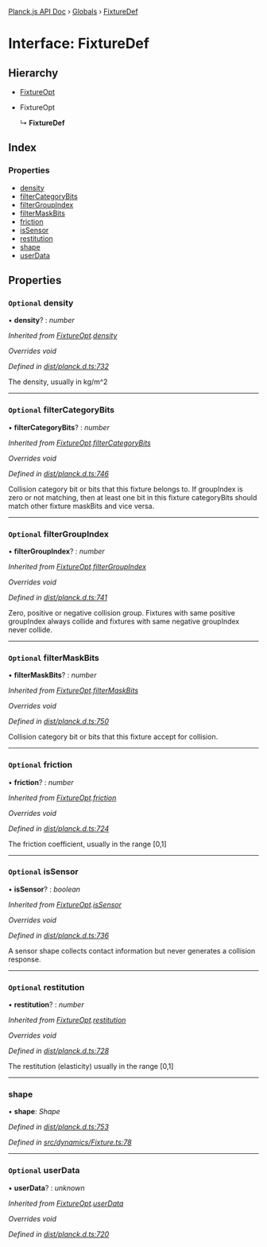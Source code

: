 [Planck.js API Doc](../README.md) › [Globals](../globals.md) › [FixtureDef](fixturedef.md)

# Interface: FixtureDef

## Hierarchy

* [FixtureOpt](fixtureopt.md)

* FixtureOpt

  ↳ **FixtureDef**

## Index

### Properties

* [density](fixturedef.md#optional-density)
* [filterCategoryBits](fixturedef.md#optional-filtercategorybits)
* [filterGroupIndex](fixturedef.md#optional-filtergroupindex)
* [filterMaskBits](fixturedef.md#optional-filtermaskbits)
* [friction](fixturedef.md#optional-friction)
* [isSensor](fixturedef.md#optional-issensor)
* [restitution](fixturedef.md#optional-restitution)
* [shape](fixturedef.md#shape)
* [userData](fixturedef.md#optional-userdata)

## Properties

### `Optional` density

• **density**? : *number*

*Inherited from [FixtureOpt](fixtureopt.md).[density](fixtureopt.md#optional-density)*

*Overrides void*

*Defined in [dist/planck.d.ts:732](https://github.com/shakiba/planck.js/blob/7e469c4/dist/planck.d.ts#L732)*

The density, usually in kg/m^2

___

### `Optional` filterCategoryBits

• **filterCategoryBits**? : *number*

*Inherited from [FixtureOpt](fixtureopt.md).[filterCategoryBits](fixtureopt.md#optional-filtercategorybits)*

*Overrides void*

*Defined in [dist/planck.d.ts:746](https://github.com/shakiba/planck.js/blob/7e469c4/dist/planck.d.ts#L746)*

Collision category bit or bits that this fixture belongs to.
If groupIndex is zero or not matching, then at least one bit in this fixture categoryBits should match other fixture maskBits and vice versa.

___

### `Optional` filterGroupIndex

• **filterGroupIndex**? : *number*

*Inherited from [FixtureOpt](fixtureopt.md).[filterGroupIndex](fixtureopt.md#optional-filtergroupindex)*

*Overrides void*

*Defined in [dist/planck.d.ts:741](https://github.com/shakiba/planck.js/blob/7e469c4/dist/planck.d.ts#L741)*

Zero, positive or negative collision group.
Fixtures with same positive groupIndex always collide and fixtures with same negative groupIndex never collide.

___

### `Optional` filterMaskBits

• **filterMaskBits**? : *number*

*Inherited from [FixtureOpt](fixtureopt.md).[filterMaskBits](fixtureopt.md#optional-filtermaskbits)*

*Overrides void*

*Defined in [dist/planck.d.ts:750](https://github.com/shakiba/planck.js/blob/7e469c4/dist/planck.d.ts#L750)*

Collision category bit or bits that this fixture accept for collision.

___

### `Optional` friction

• **friction**? : *number*

*Inherited from [FixtureOpt](fixtureopt.md).[friction](fixtureopt.md#optional-friction)*

*Overrides void*

*Defined in [dist/planck.d.ts:724](https://github.com/shakiba/planck.js/blob/7e469c4/dist/planck.d.ts#L724)*

The friction coefficient, usually in the range [0,1]

___

### `Optional` isSensor

• **isSensor**? : *boolean*

*Inherited from [FixtureOpt](fixtureopt.md).[isSensor](fixtureopt.md#optional-issensor)*

*Overrides void*

*Defined in [dist/planck.d.ts:736](https://github.com/shakiba/planck.js/blob/7e469c4/dist/planck.d.ts#L736)*

A sensor shape collects contact information but never generates a collision response.

___

### `Optional` restitution

• **restitution**? : *number*

*Inherited from [FixtureOpt](fixtureopt.md).[restitution](fixtureopt.md#optional-restitution)*

*Overrides void*

*Defined in [dist/planck.d.ts:728](https://github.com/shakiba/planck.js/blob/7e469c4/dist/planck.d.ts#L728)*

The restitution (elasticity) usually in the range [0,1]

___

###  shape

• **shape**: *Shape*

*Defined in [dist/planck.d.ts:753](https://github.com/shakiba/planck.js/blob/7e469c4/dist/planck.d.ts#L753)*

*Defined in [src/dynamics/Fixture.ts:78](https://github.com/shakiba/planck.js/blob/7e469c4/src/dynamics/Fixture.ts#L78)*

___

### `Optional` userData

• **userData**? : *unknown*

*Inherited from [FixtureOpt](fixtureopt.md).[userData](fixtureopt.md#optional-userdata)*

*Overrides void*

*Defined in [dist/planck.d.ts:720](https://github.com/shakiba/planck.js/blob/7e469c4/dist/planck.d.ts#L720)*
